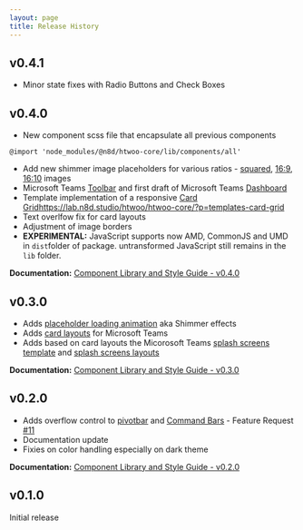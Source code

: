 ```yaml
---
layout: page
title: Release History
---
```


## v0.4.1
- Minor state fixes with Radio Buttons and Check Boxes

## v0.4.0
- New component scss file that encapsulate all previous components
```tsx
@import 'node_modules/@n8d/htwoo-core/lib/components/all'
```
- Add new shimmer image placeholders for various ratios - [squared](https://lab.n8d.studio/htwoo/htwoo-core/?p=atoms-shimmer-squared), [16:9](https://lab.n8d.studio/htwoo/htwoo-core/?p=atoms-shimmer-img-16x9), [16:10](https://lab.n8d.studio/htwoo/htwoo-core/?p=atoms-shimmer-img-16x10) images
- Microsoft Teams [Toolbar](https://lab.n8d.studio/htwoo/htwoo-core/?p=molecules-teams-toolbar) and first draft of Microsoft Teams [Dashboard](https://lab.n8d.studio/htwoo/htwoo-core/?p=templates-teams-dashboard)
- Template implementation of a responsive [Card Grid]()https://lab.n8d.studio/htwoo/htwoo-core/?p=templates-card-grid
- Text overlfow fix for card layouts
- Adjustment of image borders
- **EXPERIMENTAL:** JavaScript supports now AMD, CommonJS and UMD in `dist`folder of package. untransformed JavaScript still remains in the `lib` folder.

**Documentation:** [Component Library and Style Guide - v0.4.0](/htwoo/htwoo-core)

## v0.3.0
- Adds [placeholder loading animation](https://lab.n8d.studio/htwoo/htwoo-core/?p=viewall-atoms-loading) aka Shimmer effects
- Adds [card layouts](https://lab.n8d.studio/htwoo/htwoo-core/?p=organism-teams-splash-card) for Microsoft Teams
- Adds based on card layouts the Micorosoft Teams [splash screens template](https://lab.n8d.studio/htwoo/htwoo-core/?p=templates-teams-splash-screen-multi) and [splash screens layouts](https://lab.n8d.studio/htwoo/htwoo-core/?p=viewall-pages-teams)

**Documentation:** [Component Library and Style Guide - v0.3.0](/htwoo/ver/v0.3.0)

## v0.2.0
- Adds overflow control to [pivotbar](https://lab.n8d.studio/htwoo/htwoo-core/?p=molecules-pivotbar-overflow) and [Command Bars](https://lab.n8d.studio/htwoo/htwoo-core/?p=molecules-cmdbar-overflow) - Feature Request [#11](https://github.com/n8design/htwoo/issues/11)
- Documentation update
- Fixies on color handling especially on dark theme

**Documentation:** [Component Library and Style Guide - v0.2.0](/htwoo/ver/v0.2.0)

## v0.1.0

Initial release